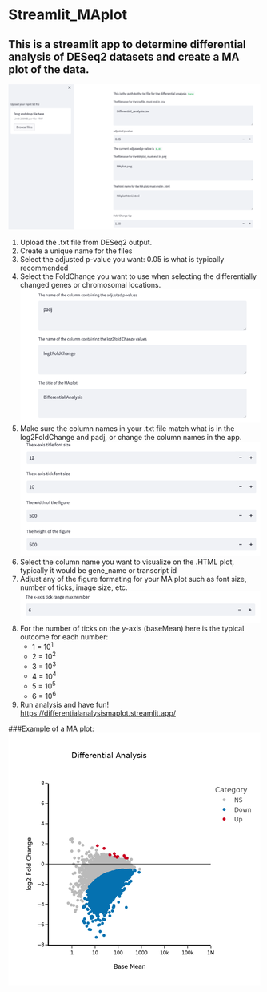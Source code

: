 # Streamlit_MAplot
## This is a streamlit app to determine differential analysis of DESeq2 datasets and create a MA plot of the data. 
![Uploading and naming your file](./Images_github_maplot/DragDrop_Titles.png)
1. Upload the .txt file from DESeq2 output.
2. Create a unique name for the files
3. Select the adjusted p-value you want: 0.05 is what is typically recommended
4. Select the FoldChange you want to use when selecting the differentially changed genes or chromosomal locations.
![Figure Formating](./Images_github_maplot/colnam_title.png)
5. Make sure the column names in your .txt file match what is in the log2FoldChange and padj, or change the column names in the app.
![Figure Formating](./Images_github_maplot/FigureFormat.png)
6. Select the column name you want to visualize on the .HTML plot, typically it would be gene_name or transcript id
7. Adjust any of the figure formating for your MA plot such as font size, number of ticks, image size, etc.
![Figure Formating](./Images_github_maplot/TickRange.png)
8. For the number of ticks on the y-axis (baseMean) here is the typical outcome for each number:
   * 1 = 10<sup>1</sup>
   * 2 = 10<sup>2</sup>
   * 3 = 10<sup>3</sup>
   * 4 = 10<sup>4</sup>
   * 5 = 10<sup>5</sup>
   * 6 = 10<sup>6</sup>
9. Run analysis and have fun!
https://differentialanalysismaplot.streamlit.app/

###Example of a MA plot:
![Figure Formating](./Images_github_maplot/MAplot-9.png)
